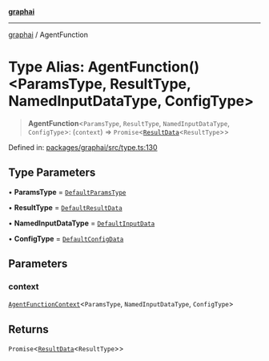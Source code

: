 [**graphai**](../README.md)

***

[graphai](../globals.md) / AgentFunction

# Type Alias: AgentFunction()\<ParamsType, ResultType, NamedInputDataType, ConfigType\>

> **AgentFunction**\<`ParamsType`, `ResultType`, `NamedInputDataType`, `ConfigType`\>: (`context`) => `Promise`\<[`ResultData`](ResultData.md)\<`ResultType`\>\>

Defined in: [packages/graphai/src/type.ts:130](https://github.com/kawamataryo/graphai/blob/d1a2c5ee2f62deae7af78fb66f65face3cfa29fb/packages/graphai/src/type.ts#L130)

## Type Parameters

• **ParamsType** = [`DefaultParamsType`](DefaultParamsType.md)

• **ResultType** = [`DefaultResultData`](DefaultResultData.md)

• **NamedInputDataType** = [`DefaultInputData`](DefaultInputData.md)

• **ConfigType** = [`DefaultConfigData`](DefaultConfigData.md)

## Parameters

### context

[`AgentFunctionContext`](AgentFunctionContext.md)\<`ParamsType`, `NamedInputDataType`, `ConfigType`\>

## Returns

`Promise`\<[`ResultData`](ResultData.md)\<`ResultType`\>\>
